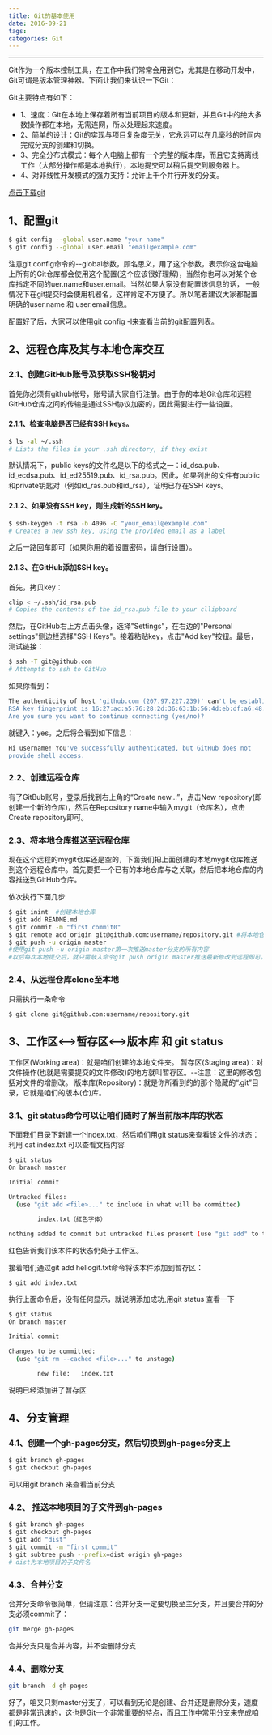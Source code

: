 ```yaml
---
title: Git的基本使用
date: 2016-09-21
tags:
categories: Git
---
```

------
Git作为一个版本控制工具，在工作中我们常常会用到它，尤其是在移动开发中，Git可谓是版本管理神器。下面让我们来认识一下Git：

Git主要特点有如下：
* 1、速度：Git在本地上保存着所有当前项目的版本和更新，并且Git中的绝大多数操作都在本地，无需连网，所以处理起来速度。
* 2、简单的设计：Git的实现与项目复杂度无关，它永远可以在几毫秒的时间内完成分支的创建和切换。
* 3、完全分布式模式：每个人电脑上都有一个完整的版本库，而且它支持离线工作（大部分操作都是本地执行），本地提交可以稍后提交到服务器上。
* 4、对非线性开发模式的强力支持：允许上千个并行开发的分支。

<!-- more -->

[点击下载git](https://git-scm.com/downloads)

## 1、配置git

```bash
$ git config --global user.name "your name"
$ git config --global user.email "email@example.com"
```
注意git config命令的--global参数，顾名思义，用了这个参数，表示你这台电脑上所有的Git仓库都会使用这个配置(这个应该很好理解)，当然你也可以对某个仓库指定不同的uer.name和user.email。当然如果大家没有配置该信息的话，  一般情况下在git提交时会使用机器名，这样肯定不方便了。所以笔者建议大家都配置明确的user.name 和 user.email信息。

配置好了后，大家可以使用git config -l来查看当前的git配置列表。

## 2、远程仓库及其与本地仓库交互

### 2.1、创建GitHub账号及获取SSH秘钥对

首先你必须有github帐号，账号请大家自行注册。由于你的本地Git仓库和远程GitHub仓库之间的传输是通过SSH协议加密的，因此需要进行一些设置。

#### 2.1.1、检查电脑是否已经有SSH keys。

``` bash
$ ls -al ~/.ssh
# Lists the files in your .ssh directory, if they exist
```

默认情况下，public keys的文件名是以下的格式之一：id_dsa.pub、id_ecdsa.pub、id_ed25519.pub、id_rsa.pub。因此，如果列出的文件有public和private钥匙对（例如id_ras.pub和id_rsa），证明已存在SSH keys。

#### 2.1.2、如果没有SSH key，则生成新的SSH key。
```bash
$ ssh-keygen -t rsa -b 4096 -C "your_email@example.com"
# Creates a new ssh key, using the provided email as a label
```
之后一路回车即可（如果你用的着设置密码，请自行设置）。

#### 2.1.3、在GitHub添加SSH key。
首先，拷贝key：
```bash
clip < ~/.ssh/id_rsa.pub
# Copies the contents of the id_rsa.pub file to your cllipboard
```
然后，在GitHub右上方点击头像，选择"Settings"，在右边的"Personal settings"侧边栏选择"SSH Keys"。接着粘贴key，点击"Add key"按钮。最后，测试链接：
```bash
$ ssh -T git@github.com
# Attempts to ssh to GitHub
```
如果你看到：
```bash
The authenticity of host 'github.com (207.97.227.239)' can't be established.
RSA key fingerprint is 16:27:ac:a5:76:28:2d:36:63:1b:56:4d:eb:df:a6:48.
Are you sure you want to continue connecting (yes/no)?
```
就键入：yes。之后将会看到如下信息：
```bash
Hi username! You've successfully authenticated, but GitHub does not
provide shell access.
```
###  2.2、创建远程仓库

有了GitBub账号，登录后找到右上角的“Create new...”，点击New repository(即创建一个新的仓库)，然后在Repository name中输入mygit（仓库名），点击Create repository即可。

###  2.3、将本地仓库推送至远程仓库
现在这个远程的mygit仓库还是空的，下面我们把上面创建的本地mygit仓库推送到这个远程仓库中。首先要把一个已有的本地仓库与之关联，然后把本地仓库的内容推送到GitHub仓库。

依次执行下面几步

```bash
$ git inint  #创建本地仓库
$ git add README.md
$ git commit -m "first commit0"
$ git remote add origin git@github.com:username/repository.git #将本地仓库和远程仓库关联，并命名为origin(可以随意修改)
$ git push -u origin master
#使用git push -u origin master第一次推送master分支的所有内容
#以后每次本地提交后，就只需敲入命令git push origin master推送最新修改到远程即可。
```
### 2.4、从远程仓库clone至本地

只需执行一条命令
```bash
$ git clone git@github.com:username/repository.git
```
## 3、工作区<-->暂存区<-->版本库 和 git status
工作区(Working area)：就是咱们创建的本地文件夹。
暂存区(Staging area)：对文件操作(也就是需要提交的文件修改)的地方就叫暂存区。--注意：这里的修改包括对文件的增删改。
版本库(Repository)：就是你所看到的的那个隐藏的“.git”目录，它就是咱们的版本(仓)库。

### 3.1、git status命令可以让咱们随时了解当前版本库的状态
下面我们目录下新建一个index.txt，然后咱们用git status来查看该文件的状态：利用 cat index.txt 可以查看文档内容

```bash
$ git status
On branch master

Initial commit

Untracked files:
  (use "git add <file>..." to include in what will be committed)

        index.txt（红色字体）

nothing added to commit but untracked files present (use "git add" to track)
```
红色告诉我们该本件的状态仍处于工作区。

接着咱们通过git add hellogit.txt命令将该本件添加到暂存区：

```bash
$ git add index.txt
```
执行上面命令后，没有任何显示，就说明添加成功,用git status 查看一下
```bash
$ git status
On branch master

Initial commit

Changes to be committed:
  (use "git rm --cached <file>..." to unstage)

        new file:   index.txt
```
说明已经添加进了暂存区

## 4、分支管理

### 4.1、创建一个gh-pages分支，然后切换到gh-pages分支上

```bash
$ git branch gh-pages
$ git checkout gh-pages
```
可以用git branch 来查看当前分支

### 4.2、 推送本地项目的子文件到gh-pages

```bash
$ git branch gh-pages
$ git checkout gh-pages
$ git add "dist"
$ git commit -m "first commit"
$ git subtree push --prefix=dist origin gh-pages
# dist为本地项目的子文件名
```
### 4.3、合并分支
合并分支命令很简单，但请注意：合并分支一定要切换至主分支，并且要合并的分支必须commit了：

```bash
git merge gh-pages
```
合并分支只是合并内容，并不会删除分支
### 4.4、删除分支
```bash
git branch -d gh-pages
```
好了，咱又只剩master分支了，可以看到无论是创建、合并还是删除分支，速度都是非常迅速的，这也是Git一个非常重要的特点，而且工作中常用分支来完成咱们的工作。
